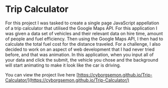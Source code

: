 # Trip Calculator

For this project I was tasked to create a single page JavaScript appellation of a trip calculator that utilised the Google Maps API. For this application I was given a data set of vehicles and their relevant data on hire time, amount of people and fuel efficiency. Then using the Google Maps API, I then had to calculate the total fuel cost for the distance traveled. For a challenge, I also decided to work on an aspect of web development that I had never tried before, and that was animation. In this application, when you input all of your data and click the submit, the vehicle you chose and the background will start animating to make it look like the car is driving.

You can view the project live here [https://cyborgsemon.github.io/Trip-Calculator/](https://cyborgsemon.github.io/Trip-Calculator/)